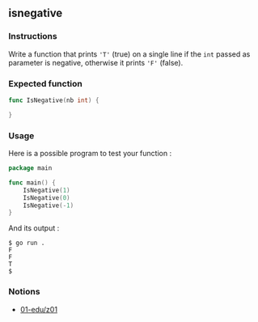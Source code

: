 ## isnegative

### Instructions

Write a function that prints `'T'` (true) on a single line if the `int` passed as parameter is negative, otherwise it prints `'F'` (false).

### Expected function

```go
func IsNegative(nb int) {

}
```

### Usage

Here is a possible program to test your function :

```go
package main

func main() {
	IsNegative(1)
	IsNegative(0)
	IsNegative(-1)
}
```

And its output :

```console
$ go run .
F
F
T
$
```

### Notions

- [01-edu/z01](https://github.com/01-edu/z01)
